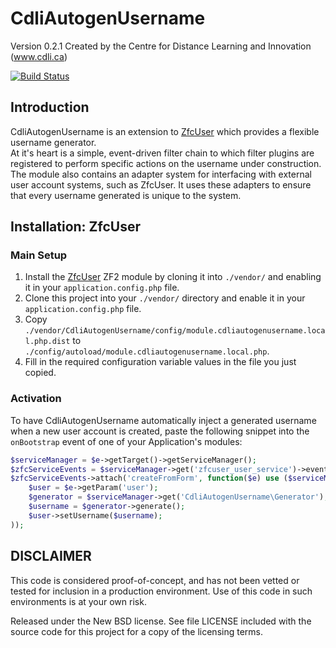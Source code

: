 CdliAutogenUsername
==================
Version 0.2.1 Created by the Centre for Distance Learning and Innovation (www.cdli.ca)

[![Build Status](https://secure.travis-ci.org/cdli/CdliAutogenUsername.png?branch=master)](http://travis-ci.org/cdli/CdliAutogenUsername)

Introduction
------------

CdliAutogenUsername is an extension to [ZfcUser](http://github.com/ZF-Commons/ZfcUser) which provides a flexible username generator.  
At it's heart is a simple, event-driven filter chain to which filter plugins are registered to perform specific actions on the username under construction.
The module also contains an adapter system for interfacing with external user account systems, such as ZfcUser. It uses 
these adapters to ensure that every username generated is unique to the system.

Installation: ZfcUser
------------

### Main Setup

1. Install the [ZfcUser](https://github.com/ZF-Commons/ZfcUser) ZF2 module
   by cloning it into `./vendor/` and enabling it in your
   `application.config.php` file.
2. Clone this project into your `./vendor/` directory and enable it in your
   `application.config.php` file.
4. Copy `./vendor/CdliAutogenUsername/config/module.cdliautogenusername.local.php.dist` to
   `./config/autoload/module.cdliautogenusername.local.php`.
5. Fill in the required configuration variable values in the file you just copied. 

### Activation

To have CdliAutogenUsername automatically inject a generated username when a new user account is created, paste the following
snippet into the `onBootstrap` event of one of your Application's modules:

```php
$serviceManager = $e->getTarget()->getServiceManager();
$zfcServiceEvents = $serviceManager->get('zfcuser_user_service')->events();
$zfcServiceEvents->attach('createFromForm', function($e) use ($serviceManager) {
    $user = $e->getParam('user');
    $generator = $serviceManager->get('CdliAutogenUsername\Generator');
    $username = $generator->generate();
    $user->setUsername($username);
));
```

DISCLAIMER
----------

This code is considered proof-of-concept, and has not been vetted or tested for
inclusion in a production environment.  Use of this code in such environments is
at your own risk. 

Released under the New BSD license.  See file LICENSE included with the source 
code for this project for a copy of the licensing terms. 
